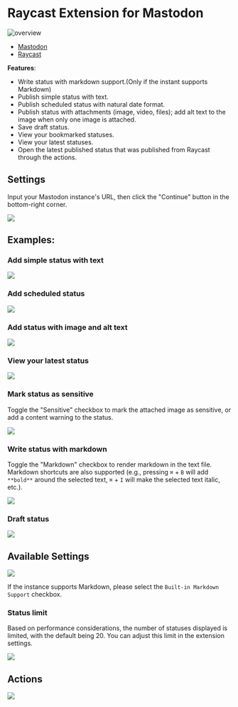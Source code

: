 # Raycast Extension for Mastodon

![overview](./media/command.png)

-  [Mastodon](https://joinmastodon.org/) 
-  [Raycast](https://raycast.com)

**Features**:
- Write status with markdown support.(Only if the instant supports Markdown)
- Publish simple status with text.
- Publish scheduled status with natural date format.
- Publish status with attachments (image, video, files); add alt text to the image when only one image is attached.
- Save draft status.
- View your bookmarked statuses.
- View your latest statuses.
- Open the latest published status that was published from Raycast through the actions.

## Settings

Input your Mastodon instance's URL, then click the "Continue" button in the bottom-right corner.

![](./metadata/mastodon-1.png)

## Examples:

### Add simple status with text

![](./metadata/mastodon-10.png)

### Add scheduled status

![](./metadata/mastodon-7.png)

### Add status with image and alt text

![](./metadata/mastodon-4.png)

### View your latest status

![](./metadata/mastodon-11.png)

### Mark status as sensitive 
Toggle the "Sensitive" checkbox to mark the attached image as sensitive, or add a content warning to the status.

![](media/add-cw.png.png)

### Write status with markdown
Toggle the "Markdown" checkbox to render markdown in the text file. Markdown shortcuts are also supported (e.g., pressing `⌘` + `B` will add `**bold**` around the selected text, `⌘` + `I` will make the selected text italic, etc.).

![](media/markdown.png)

### Draft status 

![](media/draft.png)

## Available Settings

![](./media/settings.png)

If the instance supports Markdown, please select the `Built-in Markdown Support` checkbox. 

### Status limit
Based on performance considerations, the number of statuses displayed is limited, with the default being 20. You can adjust this limit in the extension settings.

![](media/setting-status.png)

## Actions 
![](media/actions.png)
